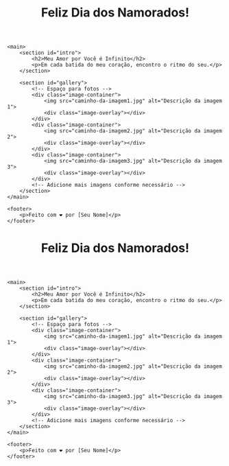 <!DOCTYPE html>
<html lang="pt-br">
<head>
    <meta charset="UTF-8">
    <meta name="viewport" content="width=device-width, initial-scale=1.0">
    <title>Dia dos Namorados</title>
    <link rel="stylesheet" href="css/style.css">
</head>
<body>
    <header>
        <h1>Feliz Dia dos Namorados!</h1>
    </header>

    <main>
        <section id="intro">
            <h2>Meu Amor por Você é Infinito</h2>
            <p>Em cada batida do meu coração, encontro o ritmo do seu.</p>
        </section>

        <section id="gallery">
            <!-- Espaço para fotos -->
            <div class="image-container">
                <img src="caminho-da-imagem1.jpg" alt="Descrição da imagem 1">
                <div class="image-overlay"></div>
            </div>
            <div class="image-container">
                <img src="caminho-da-imagem2.jpg" alt="Descrição da imagem 2">
                <div class="image-overlay"></div>
            </div>
            <div class="image-container">
                <img src="caminho-da-imagem3.jpg" alt="Descrição da imagem 3">
                <div class="image-overlay"></div>
            </div>
            <!-- Adicione mais imagens conforme necessário -->
        </section>
    </main>

    <footer>
        <p>Feito com ❤️ por [Seu Nome]</p>
    </footer>
</body>
</html>
<!DOCTYPE html>
<html lang="pt-br">
<head>
    <meta charset="UTF-8">
    <meta name="viewport" content="width=device-width, initial-scale=1.0">
    <title>Dia dos Namorados</title>
    <link rel="stylesheet" href="css/style.css">
</head>
<body>
    <header>
        <h1>Feliz Dia dos Namorados!</h1>
    </header>

    <main>
        <section id="intro">
            <h2>Meu Amor por Você é Infinito</h2>
            <p>Em cada batida do meu coração, encontro o ritmo do seu.</p>
        </section>

        <section id="gallery">
            <!-- Espaço para fotos -->
            <div class="image-container">
                <img src="caminho-da-imagem1.jpg" alt="Descrição da imagem 1">
                <div class="image-overlay"></div>
            </div>
            <div class="image-container">
                <img src="caminho-da-imagem2.jpg" alt="Descrição da imagem 2">
                <div class="image-overlay"></div>
            </div>
            <div class="image-container">
                <img src="caminho-da-imagem3.jpg" alt="Descrição da imagem 3">
                <div class="image-overlay"></div>
            </div>
            <!-- Adicione mais imagens conforme necessário -->
        </section>
    </main>

    <footer>
        <p>Feito com ❤️ por [Seu Nome]</p>
    </footer>
</body>
</html>



